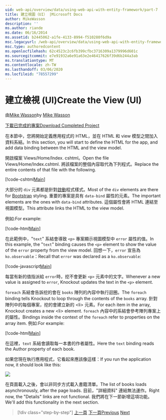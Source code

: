```yaml
---
uid: web-api/overview/data/using-web-api-with-entity-framework/part-7
title: 建立視圖（UI） |Microsoft Docs
author: MikeWasson
description: ''
ms.author: riande
ms.date: 06/16/2014
ms.assetid: b2445062-a1fe-4133-8994-f510280f6d9a
msc.legacyurl: /web-api/overview/data/using-web-api-with-entity-framework/part-7
msc.type: authoredcontent
ms.openlocfilehash: 62c4523c2c6fb399cfbc3716309a1379996d601c
ms.sourcegitcommit: e7e91932a6e91a63e2e46417626f39d6b244a3ab
ms.translationtype: MT
ms.contentlocale: zh-TW
ms.lasthandoff: 03/06/2020
ms.locfileid: "78557299"
---
```

# <a name="create-the-view-ui"></a><span data-ttu-id="80b6d-102">建立檢視 (UI)</span><span class="sxs-lookup"><span data-stu-id="80b6d-102">Create the View (UI)</span></span>

<span data-ttu-id="80b6d-103">由[Mike Wasson](https://github.com/MikeWasson)</span><span class="sxs-lookup"><span data-stu-id="80b6d-103">by [Mike Wasson](https://github.com/MikeWasson)</span></span>

[<span data-ttu-id="80b6d-104">下載已完成的專案</span><span class="sxs-lookup"><span data-stu-id="80b6d-104">Download Completed Project</span></span>](https://github.com/MikeWasson/BookService)

<span data-ttu-id="80b6d-105">在本節中，您將開始定義應用程式的 HTML，並在 HTML 和 view 模型之間加入資料系結。</span><span class="sxs-lookup"><span data-stu-id="80b6d-105">In this section, you will start to define the HTML for the app, and add data binding between the HTML and the view model.</span></span>

<span data-ttu-id="80b6d-106">開啟檔案 Views/Home/Index. cshtml。</span><span class="sxs-lookup"><span data-stu-id="80b6d-106">Open the file Views/Home/Index.cshtml.</span></span> <span data-ttu-id="80b6d-107">將該檔案的整個內容取代為下列程式。</span><span class="sxs-lookup"><span data-stu-id="80b6d-107">Replace the entire contents of that file with the following.</span></span>

[!code-cshtml[Main](part-7/samples/sample1.cshtml)]

<span data-ttu-id="80b6d-108">大部分的 `div` 元素都是針對[啟動](http://getbootstrap.com/)程式樣式。</span><span class="sxs-lookup"><span data-stu-id="80b6d-108">Most of the `div` elements are there for [Bootstrap](http://getbootstrap.com/) styling.</span></span> <span data-ttu-id="80b6d-109">重要的專案是具有 `data-bind` 屬性的元素。</span><span class="sxs-lookup"><span data-stu-id="80b6d-109">The important elements are the ones with `data-bind` attributes.</span></span> <span data-ttu-id="80b6d-110">這個屬性會將 HTML 連結至視圖模型。</span><span class="sxs-lookup"><span data-stu-id="80b6d-110">This attribute links the HTML to the view model.</span></span>

<span data-ttu-id="80b6d-111">例如:</span><span class="sxs-lookup"><span data-stu-id="80b6d-111">For example:</span></span>

[!code-html[Main](part-7/samples/sample2.html)]

<span data-ttu-id="80b6d-112">在此範例中，&quot;`text`&quot; 系結會導致 `<p>` 專案顯示視圖模型中 `error` 屬性的值。</span><span class="sxs-lookup"><span data-stu-id="80b6d-112">In this example, the &quot;`text`&quot; binding causes the `<p>` element to show the value of the `error` property from the view model.</span></span> <span data-ttu-id="80b6d-113">回想一下，`error` 宣告為 `ko.observable`：</span><span class="sxs-lookup"><span data-stu-id="80b6d-113">Recall that `error` was declared as a `ko.observable`:</span></span>

[!code-javascript[Main](part-7/samples/sample3.js)]

<span data-ttu-id="80b6d-114">每當有新的值指派給 `error`時，挖不會更新 `<p>` 元素中的文字。</span><span class="sxs-lookup"><span data-stu-id="80b6d-114">Whenever a new value is assigned to `error`, Knockout updates the text in the `<p>` element.</span></span>

<span data-ttu-id="80b6d-115">`foreach` 系結會告訴挖的會在 `books` 陣列的內容中執行迴圈。</span><span class="sxs-lookup"><span data-stu-id="80b6d-115">The `foreach` binding tells Knockout to loop through the contents of the `books` array.</span></span> <span data-ttu-id="80b6d-116">針對陣列中的每個專案，挖的會建立新的 &lt;li&gt; 元素。</span><span class="sxs-lookup"><span data-stu-id="80b6d-116">For each item in the array, Knockout creates a new &lt;li&gt; element.</span></span> <span data-ttu-id="80b6d-117">`foreach` 內容中的系結會參考陣列專案上的屬性。</span><span class="sxs-lookup"><span data-stu-id="80b6d-117">Bindings inside the context of the `foreach` refer to properties on the array item.</span></span> <span data-ttu-id="80b6d-118">例如:</span><span class="sxs-lookup"><span data-stu-id="80b6d-118">For example:</span></span>

[!code-html[Main](part-7/samples/sample4.html)]

<span data-ttu-id="80b6d-119">在這裡，`text` 系結會讀取每一本書的作者屬性。</span><span class="sxs-lookup"><span data-stu-id="80b6d-119">Here the `text` binding reads the Author property of each book.</span></span>

<span data-ttu-id="80b6d-120">如果您現在執行應用程式，它看起來應該像這樣：</span><span class="sxs-lookup"><span data-stu-id="80b6d-120">If you run the application now, it should look like this:</span></span>

![](part-7/_static/image1.png)

<span data-ttu-id="80b6d-121">在頁面載入之後，會以非同步方式載入書籍清單。</span><span class="sxs-lookup"><span data-stu-id="80b6d-121">The list of books loads asynchronously, after the page loads.</span></span> <span data-ttu-id="80b6d-122">目前，&quot;詳細資料&quot; 連結無法運作。</span><span class="sxs-lookup"><span data-stu-id="80b6d-122">Right now, the &quot;Details&quot; links are not functional.</span></span> <span data-ttu-id="80b6d-123">我們將在下一節新增這項功能。</span><span class="sxs-lookup"><span data-stu-id="80b6d-123">We'll add this functionality in the next section.</span></span>

> [!div class="step-by-step"]
> <span data-ttu-id="80b6d-124">[上一頁](part-6.md)
> [下一頁](part-8.md)</span><span class="sxs-lookup"><span data-stu-id="80b6d-124">[Previous](part-6.md)
[Next](part-8.md)</span></span>
